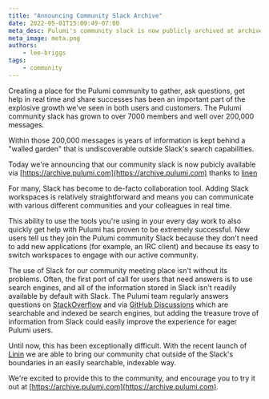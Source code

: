 ```yaml
---
title: "Announcing Community Slack Archive"
date: 2022-05-01T15:00:49-07:00
meta_desc: Pulumi's community slack is now publicly archived at archive.pulumi.com
meta_image: meta.png
authors:
    - lee-briggs
tags:
    - community
---
```


Creating a place for the Pulumi community to gather, ask questions, get help in real time and share successes has been an important part of the explosive growth we've seen in both users and customers. The Pulumi community slack has grown to over 7000 members and well over 200,000 messages.

Within those 200,000 messages is years of information is kept behind a "walled garden" that is undiscoverable outside Slack's search capabilities.

Today we're announcing that our community slack is now pubicly available via [https://archive.pulumi.com](https://archive.pulumi.com) thanks to [linen](https://linen.dev)

<!--more-->

For many, Slack has become to de-facto collaboration tool. Adding Slack workspaces is relatively straightforward and means you can communicate with various different communities and your colleagues in real time.

This ability to use the tools you're using in your every day work to also quickly get help with Pulumi has proven to be extremely successful. New users tell us they join the Pulumi community Slack because they don't need to add new applications (for example, an IRC client) and because its easy to switch workspaces to engage with our active community.

The use of Slack for our community meeting place isn't without its problems. Often, the first port of call for users that need answers is to use search engines, and all of the information stored in Slack isn't readily available by default with Slack. The Pulumi team regularly answers questions on [StackOverflow](https://stackoverflow.com/questions/tagged/pulumi) and via [GitHub Discussions](https://github.com/pulumi/pulumi/discussions) which are searchable and indexed be search engines, but adding the treasure trove of information from Slack could easily improve the experience for eager Pulumi users.

Until now, this has been exceptionally difficult. With the recent launch of [Linin](https://linen.dev) we are able to bring our community chat outside of the Slack's boundaries in an easily searchable, indexable way.

We're excited to provide this to the community, and encourage you to try it out at [https://archive.pulumi.com](https://archive.pulumi.com).